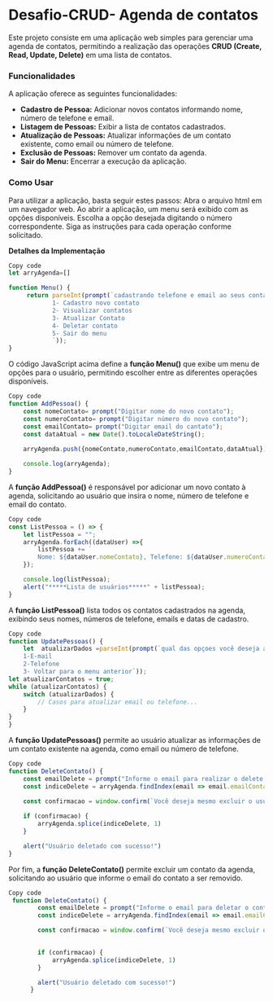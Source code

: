 # Desafio-CRUD- Agenda de contatos


Este projeto consiste em uma aplicação web simples para gerenciar uma agenda de contatos, permitindo a realização das operações 
  **CRUD (Create, Read, Update, Delete)** em uma lista de contatos.

### Funcionalidades
A aplicação oferece as seguintes funcionalidades:


* **Cadastro de Pessoa:**
Adicionar novos contatos informando nome, número de telefone e email.
*  **Listagem de Pessoas:** 
Exibir a lista de contatos cadastrados.
*  **Atualização de Pessoas:**
Atualizar informações de um contato existente, como email ou número de telefone.
*  **Exclusão de Pessoas:**
Remover um contato da agenda.
*  **Sair do Menu:**
Encerrar a execução da aplicação.

 ### **Como Usar**
Para utilizar a aplicação, basta seguir estes passos:
Abra o arquivo html em um navegador web.
Ao abrir a aplicação, um menu será exibido com as opções disponíveis.
Escolha a opção desejada digitando o número correspondente.
Siga as instruções para cada operação conforme solicitado.

**Detalhes da Implementação**
~~~js
Copy code
let arryAgenda=[]
~~~
~~~js
function Menu() {
     return parseInt(prompt(`cadastrando telefone e email ao seus contatos
            1- Cadastro novo contato
            2- Visualizar contatos
            3- Atualizar Contato
            4- Deletar contato
            5- Sair do menu
            `));
}
~~~
O código JavaScript acima define a **função Menu()** que exibe um menu de opções para o usuário, permitindo escolher entre as diferentes operações disponíveis.

~~~js
Copy code
function AddPessoa() {
    const nomeContato= prompt("Digitar nome do novo contato");
    const numeroContato= prompt("Digitar número do novo contato");
    const emailContato= prompt("Digitar email do cantato");
    const dataAtual = new Date().toLocaleDateString();
    
    arryAgenda.push({nomeContato,numeroContato,emailContato,dataAtual});

    console.log(arryAgenda);
}
~~~
A **função AddPessoa()** é responsável por adicionar um novo contato à agenda, solicitando ao usuário que insira o nome, número de telefone e email do contato.

~~~js
Copy code
const ListPessoa = () => {
    let listPessoa = "";
    arryAgenda.forEach((dataUser) =>{
        listPessoa += `
        Nome: ${dataUser.nomeContato}, Telefone: ${dataUser.numeroContato}, Email: ${dataUser.emailContato}, Data: ${dataUser.dataAtual}`;
    });

    console.log(listPessoa);
    alert("*****Lista de usuários*****" + listPessoa);
}
~~~
A **função ListPessoa()**  lista todos os contatos cadastrados na agenda, exibindo seus nomes, números de telefone, emails e datas de cadastro.

~~~js 
Copy code
function UpdatePessoas() {
    let  atualizarDados =parseInt(prompt(`qual das opçoes você deseja atualizar
    1-E-mail
    2-Telefone
    3- Voltar para o menu anterior`));
let atualizarContatos = true;
while (atualizarContatos) {
    switch (atualizarDados) {
        // Casos para atualizar email ou telefone...
    }
} 
}
~~~
A **função UpdatePessoas()** permite ao usuário atualizar as informações de um contato existente na agenda, como email ou número de telefone.

~~~js
Copy code
function DeleteContato() {
    const emailDelete = prompt("Informe o email para realizar o delete!")
    const indiceDelete = arryAgenda.findIndex(email => email.emailContato === emailDelete)

    const confirmacao = window.confirm(`Você deseja mesmo excluir o usuário ${emailDelete}`)
    
    if (confirmacao) {
        arryAgenda.splice(indiceDelete, 1)
    }

    alert("Usuário deletado com sucesso!")
}
~~~
Por fim, a **função DeleteContato()** permite excluir um contato da agenda, solicitando ao usuário que informe o email do contato a ser removido.
~~~js
Copy code
 function DeleteContato() {
        const emailDelete = prompt("Informe o email para deletar o contato!")
        const indiceDelete = arryAgenda.findIndex(email => email.emailContato === emailDelete)

        const confirmacao = window.confirm(`Você deseja mesmo excluir o contato ${emailDelete}`)
        

        if (confirmacao) {
            arryAgenda.splice(indiceDelete, 1)
        }

        alert("Usuário deletado com sucesso!")
      }
~~~
